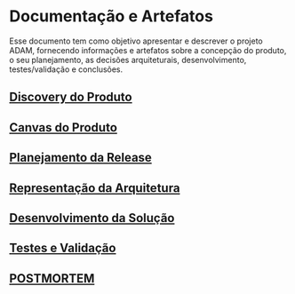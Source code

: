 # Documentação e Artefatos

Esse documento tem como objetivo apresentar e descrever o projeto ADAM, fornecendo informações e artefatos sobre a concepção do produto, o seu planejamento, as decisões arquiteturais, desenvolvimento, testes/validação e conclusões.

## [Discovery do Produto](dicovery-do-produto.md)

## [Canvas do Produto](canvas-do-produto.md)

## [Planejamento da Release](planejamento-da-release.md)

## [Representação da Arquitetura](representacao-da-arquitetura.md) 

## [Desenvolvimento da Solução](desenvolvimento-da-solucao.md)

## [Testes e Validação](testes.md)

## [POSTMORTEM](postmortem.md)



